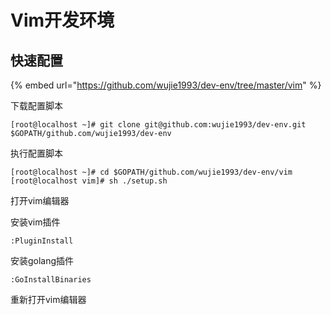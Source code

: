 # Vim开发环境

## 快速配置

{% embed url="https://github.com/wujie1993/dev-env/tree/master/vim" %}

下载配置脚本

```
[root@localhost ~]# git clone git@github.com:wujie1993/dev-env.git $GOPATH/github.com/wujie1993/dev-env
```

执行配置脚本

```text
[root@localhost ~]# cd $GOPATH/github.com/wujie1993/dev-env/vim
[root@localhost vim]# sh ./setup.sh
```

打开vim编辑器

安装vim插件

```text
:PluginInstall
```

安装golang插件

```text
:GoInstallBinaries
```

重新打开vim编辑器



